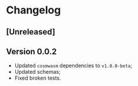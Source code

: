 # Changelog
## [Unreleased]

## Version 0.0.2
- Updated `cosmwasm` dependencies to `v1.0.0-beta`;
- Updated schemas;
- Fixed broken tests.

